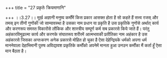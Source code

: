 +++
title = "27 प्रकृतेः क्रियमाणानि"

+++
।।3.27।। मूर्ख अज्ञानी मनुष्य कर्मोंमें किस प्रकार आसक्त होता है सो कहते
हैं सत्त्व रजस् और तमस् इन तीनों गुणोंकी जो साम्यावस्था है उसका नाम
प्रधान या प्रकृति है उस प्रकृतिके गुणोंसे अर्थात् कार्य और करणरूप समस्त
विकारोंसे लौकिक और शास्त्रीय सम्पूर्ण कर्म सब प्रकारसे किये जाते हैं।
परंतु अहंकारविमूढात्मा कार्य और करणके संघातरूप शरीरमें आत्मभावकी
प्रतीतिका नाम अहंकार है उस अहंकारसे जिसका अन्तःकरण अनेक प्रकारसे मोहित
हो चुका है ऐसा देहेन्द्रियके धर्मको अपना धर्म माननेवाला देहाभिमानी पुरुष
अविद्यावश प्रकृतिके कर्मोंको अपनेमें मानता हुआ उनउन कर्मोंका मैं कर्ता
हूँ ऐसा मान बैठता है।
